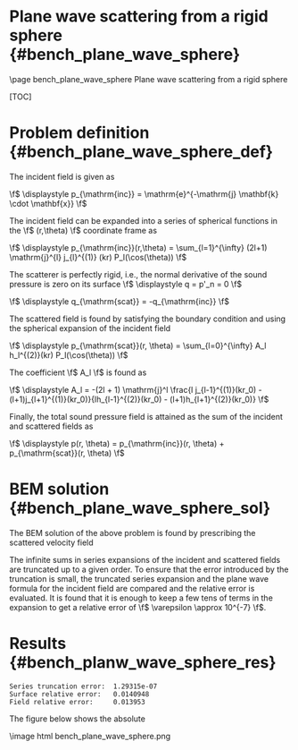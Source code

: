 Plane wave scattering from a rigid sphere {#bench_plane_wave_sphere}
=========================================

\page bench_plane_wave_sphere Plane wave scattering from a rigid sphere

[TOC]

[ref1]:http://ansol.us/Products/Coustyx/Validation/MultiDomain/Scattering/PlaneWave/HardSphere/Downloads/dataset_description.pdf

Problem definition {#bench_plane_wave_sphere_def}
==================

The incident field is given as

\f$ 
    \displaystyle p_{\mathrm{inc}} = \mathrm{e}^{-\mathrm{j} \mathbf{k} \cdot \mathbf{x}}
\f$

The incident field can be expanded into a series of spherical functions in the \f$ (r,\theta) \f$ coordinate frame as

\f$
    \displaystyle p_{\mathrm{inc}}(r,\theta) = \sum_{l=1}^{\infty} (2l+1) \mathrm{j}^{l} j_{l}^{(1)} (kr) P_l(\cos(\theta))
\f$

The scatterer is perfectly rigid, i.e., the normal derivative of the sound pressure is zero on its surface
\f$
    \displaystyle q = p'_n = 0
\f$

\f$
    \displaystyle q_{\mathrm{scat}} = -q_{\mathrm{inc}}
\f$

The scattered field is found by satisfying the boundary condition and using the spherical expansion of the incident field

\f$
    \displaystyle p_{\mathrm{scat}}(r, \theta) = \sum_{l=0}^{\infty} A_l h_l^{(2)}(kr) P_l(\cos(\theta))
\f$

The coefficient \f$ A_l \f$ is found as

\f$
    \displaystyle A_l = -(2l + 1) \mathrm{j}^l \frac{l j_{l-1}^{(1)}(kr_0) - (l+1)j_{l+1}^{(1)}(kr_0)}{lh_{l-1}^{(2)}(kr_0) - (l+1)h_{l+1}^{(2)}(kr_0)}
\f$

Finally, the total sound pressure field is attained as the sum of the incident and scattered fields as

\f$
    \displaystyle p(r, \theta) = p_{\mathrm{inc}}(r, \theta) + p_{\mathrm{scat}}(r, \theta)
\f$

BEM solution {#bench_plane_wave_sphere_sol}
============

The BEM solution of the above problem is found by prescribing the scattered velocity field

The infinite sums in series expansions of the incident and scattered fields are truncated up to a given order.
To ensure that the error introduced by the truncation is small, the truncated series expansion and the plane wave formula for the incident field are compared and the relative error is evaluated.
It is found that it is enough to keep a few tens of terms in the expansion to get a relative error of \f$ \varepsilon \approx 10^{-7} \f$.

Results {#bench_planw_wave_sphere_res}
=======

    Series truncation error:  1.29315e-07
    Surface relative error:   0.0140948
    Field relative error:     0.013953

The figure below shows the absolute 
    
\image html bench_plane_wave_sphere.png
